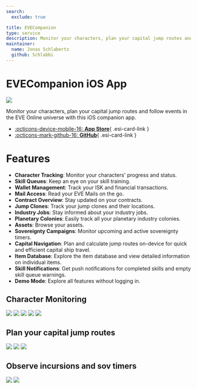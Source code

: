 ```yaml
---
search:
  exclude: true

title: EVECompanion
type: service
description: Monitor your characters, plan your capital jump routes and follow events in the EVE Online universe with this iOS companion app.
maintainer:
  name: Jonas Schlabertz
  github: Schlabbi
---
```


# EVECompanion iOS App

![](icon.png)

Monitor your characters, plan your capital jump routes and follow events in the EVE Online universe with this iOS companion app.

<div class="grid cards" markdown>

- [:octicons-device-mobile-16: **App Store**](https://apps.apple.com/app/evecompanion/id6504098870){ .esi-card-link }
- [:octicons-mark-github-16: **GitHub**](https://github.com/EVECompanion){ .esi-card-link }

</div>

# Features

- **Character Tracking**: Monitor your characters' progress and status.
- **Skill Queues**: Keep an eye on your skill training.
- **Wallet Management**: Track your ISK and financial transactions.
- **Mail Access**: Read your EVE Mails on the go.
- **Contract Overview**: Stay updated on your contracts.
- **Jump Clones**: Track your jump clones and their locations.
- **Industry Jobs**: Stay informed about your industry jobs.
- **Planetary Colonies**: Easily track all your planetary industry colonies.
- **Assets**: Browse your assets.
- **Sovereignty Campaigns**: Monitor upcoming and active sovereignty timers.
- **Capital Navigation**: Plan and calculate jump routes on-device for quick and efficient capital ship travel.
- **Item Database**: Explore the item database and view detailed information on individual items.
- **Skill Notifications**: Get push notifications for completed skills and empty skill queue warnings.
- **Demo Mode**: Explore all features without logging in.

## Character Monitoring

![](characterlist.png)
![](charactersheet.png)
![](skillqueue.png)
![](walletjournal.png)
![](contracts.png)

## Plan your capital jump routes

![](capitalnavigation_1.png)
![](capitalnavigation_2.png)
![](capitalnavigation_3.png)

## Observe incursions and sov timers

![](incursions.png)
![](sovtimers.png)
